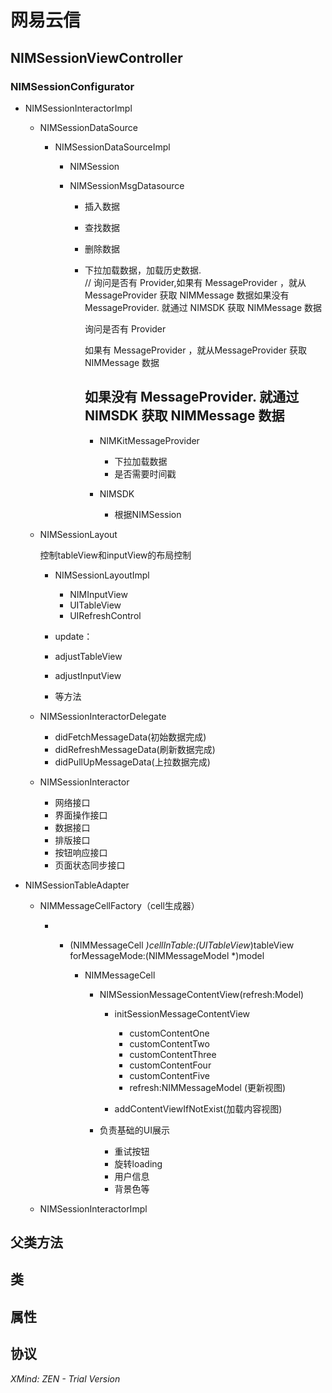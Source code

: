 # 网易云信

## NIMSessionViewController

### NIMSessionConfigurator

- NIMSessionInteractorImpl

	- NIMSessionDataSource   

		- NIMSessionDataSourceImpl

			- NIMSession
			- NIMSessionMsgDatasource

				- 插入数据
				- 查找数据
				- 删除数据
				- 下拉加载数据，加载历史数据.                          
// 询问是否有 Provider,如果有 MessageProvider ，就从MessageProvider 获取 NIMMessage 数据如果没有 MessageProvider. 就通过 NIMSDK 获取 NIMMessage 数据

				  询问是否有 Provider
				  
				  如果有 MessageProvider ，就从MessageProvider 获取 NIMMessage 数据
				  
				  如果没有 MessageProvider. 就通过 NIMSDK 获取 NIMMessage 数据
				  -----------------------------------

					- NIMKitMessageProvider

						- 下拉加载数据
						- 是否需要时间戳

					- NIMSDK 

						- 根据NIMSession

	- NIMSessionLayout

	  控制tableView和inputView的布局控制

		- NIMSessionLayoutImpl

			- NIMInputView
			- UITableView
			- UIRefreshControl

		- update：
		- adjustTableView
		- adjustInputView
		- 等方法

	- NIMSessionInteractorDelegate

		- didFetchMessageData(初始数据完成)
		- didRefreshMessageData(刷新数据完成)
		- didPullUpMessageData(上拉数据完成)

	- NIMSessionInteractor

		- 网络接口
		- 界面操作接口
		- 数据接口
		- 排版接口
		- 按钮响应接口
		- 页面状态同步接口

- NIMSessionTableAdapter

	- NIMMessageCellFactory（cell生成器）

		- - (NIMMessageCell *)cellInTable:(UITableView*)tableView
                 forMessageMode:(NIMMessageModel *)model

			- NIMMessageCell

				- NIMSessionMessageContentView(refresh:Model)

					- initSessionMessageContentView

						- customContentOne
						- customContentTwo
						- customContentThree
						- customContentFour
						- customContentFive
						- refresh:NIMMessageModel (更新视图)

					- addContentViewIfNotExist(加载内容视图)

				- 负责基础的UI展示

					- 重试按钮
					- 旋转loading
					- 用户信息
					- 背景色等

	- NIMSessionInteractorImpl

## 父类方法

## 类

## 属性

## 协议

*XMind: ZEN - Trial Version*